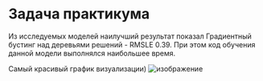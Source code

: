 # Задача практикума

Из исследуемых моделей наилучший результат показал
Градиентный бустинг над деревьями решений - RMSLE 0.39. 
При этом код обучения данной модели выполнялся наибольшее время.

Самый красивый график визуализации)
![изображение](https://github.com/sashadasasha/2805/assets/47076542/6ec2f64c-fd51-48dd-9ad0-4ffa27fc7763)


